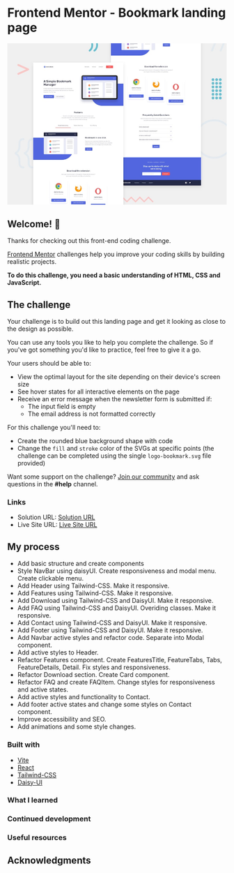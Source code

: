 # Frontend Mentor - Bookmark landing page

![Design preview for the Bookmark landing page coding challenge](public/design/desktop-preview.jpg)

## Welcome! 👋

Thanks for checking out this front-end coding challenge.

[Frontend Mentor](https://www.frontendmentor.io) challenges help you improve your coding skills by building realistic projects.

**To do this challenge, you need a basic understanding of HTML, CSS and JavaScript.**

## The challenge

Your challenge is to build out this landing page and get it looking as close to the design as possible.

You can use any tools you like to help you complete the challenge. So if you've got something you'd like to practice, feel free to give it a go.

Your users should be able to:

- View the optimal layout for the site depending on their device's screen size
- See hover states for all interactive elements on the page
- Receive an error message when the newsletter form is submitted if:
  - The input field is empty
  - The email address is not formatted correctly

For this challenge you'll need to:

- Create the rounded blue background shape with code
- Change the `fill` and `stroke` color of the SVGs at specific points (the challenge can be completed using the single `logo-bookmark.svg` file provided)

Want some support on the challenge? [Join our community](https://www.frontendmentor.io/community) and ask questions in the **#help** channel.

### Links

- Solution URL: [Solution URL](https://github.com/alexander-hergert/bookmark-landing-page)
- Live Site URL: [Live Site URL](https://a-hergert-bookmark-landing-page.netlify.app)

## My process

- Add basic structure and create components
- Style NavBar using daisyUI. Create responsiveness and modal menu. Create clickable menu.
- Add Header using Tailwind-CSS. Make it responsive.
- Add Features using Tailwind-CSS. Make it responsive.
- Add Download using Tailwind-CSS and DaisyUI. Make it responsive.
- Add FAQ using Tailwind-CSS and DaisyUI. Overiding classes. Make it responsive.
- Add Contact using Tailwind-CSS and DaisyUI. Make it responsive.
- Add Footer using Tailwind-CSS and DaisyUI. Make it responsive.
- Add Navbar active styles and refactor code. Separate into Modal component.
- Add active styles to Header.
- Refactor Features component. Create FeaturesTitle, FeatureTabs, Tabs, FeatureDetails, Detail. Fix styles and responsiveness.
- Refactor Download section. Create Card component.
- Refactor FAQ and create FAQItem. Change styles for responsiveness and active states.
- Add active styles and functionality to Contact.
- Add footer active states and change some styles on Contact component.
- Improve accessibility and SEO.
- Add animations and some style changes.

### Built with

- [Vite](https://vitejs.dev/guide/)
- [React](https://reactjs.org/)
- [Tailwind-CSS](https://tailwindcss.com/docs/installation)
- [Daisy-UI](https://daisyui.com/docs/install/)

### What I learned

### Continued development

### Useful resources

## Acknowledgments
